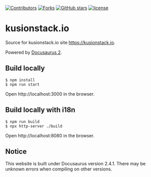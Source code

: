 [![Contributors](https://img.shields.io/github/contributors/kusionstack/kusionstack.io.svg?style=for-the-badge)](https://github.com/kusionstack/kusionstack.io/graphs/contributors)
[![Forks](https://img.shields.io/github/forks/kusionstack/kusionstack.io.svg?style=for-the-badge)](https://github.com/kusionstack/kusionstack.io/network/members)
[![GitHub stars](https://img.shields.io/github/stars/kusionstack/kusionstack.io.svg?style=for-the-badge&label=Stars)](https://github.com/kusionstack/kusionstack.io/)
[![license](https://img.shields.io/github/license/kusionstack/kusionstack.io.svg?style=for-the-badge)](https://github.com/kusionstack/kusionstack.io)

# kusionstack.io

Source for kusionstack.io site <https://kusionstack.io>.

Powered by [Docusaurus 2](https://docusaurus.io/).

## Build locally

```shell
$ npm install
$ npm run start
```

Open http://localhost:3000 in the browser.

## Build locally with i18n

```shell
$ npm run build
$ npx http-server ./build
```

Open http://localhost:8080 in the browser.

## Notice

This website is built under Docusaurus version 2.4.1. There may be unknown errors when compiling on other versions.
